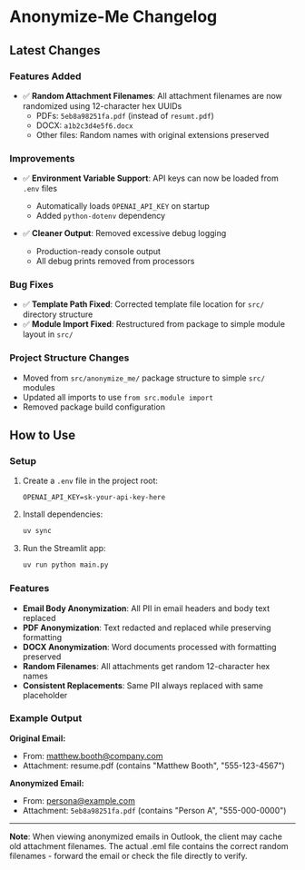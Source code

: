 # Anonymize-Me Changelog

## Latest Changes

### Features Added
- ✅ **Random Attachment Filenames**: All attachment filenames are now randomized using 12-character hex UUIDs
  - PDFs: `5eb8a98251fa.pdf` (instead of `resumt.pdf`)
  - DOCX: `a1b2c3d4e5f6.docx`
  - Other files: Random names with original extensions preserved

### Improvements
- ✅ **Environment Variable Support**: API keys can now be loaded from `.env` files
  - Automatically loads `OPENAI_API_KEY` on startup
  - Added `python-dotenv` dependency
  
- ✅ **Cleaner Output**: Removed excessive debug logging
  - Production-ready console output
  - All debug prints removed from processors

### Bug Fixes
- ✅ **Template Path Fixed**: Corrected template file location for `src/` directory structure
- ✅ **Module Import Fixed**: Restructured from package to simple module layout in `src/`

### Project Structure Changes
- Moved from `src/anonymize_me/` package structure to simple `src/` modules
- Updated all imports to use `from src.module import`
- Removed package build configuration

## How to Use

### Setup
1. Create a `.env` file in the project root:
   ```
   OPENAI_API_KEY=sk-your-api-key-here
   ```

2. Install dependencies:
   ```bash
   uv sync
   ```

3. Run the Streamlit app:
   ```bash
   uv run python main.py
   ```

### Features
- **Email Body Anonymization**: All PII in email headers and body text replaced
- **PDF Anonymization**: Text redacted and replaced while preserving formatting
- **DOCX Anonymization**: Word documents processed with formatting preserved
- **Random Filenames**: All attachments get random 12-character hex names
- **Consistent Replacements**: Same PII always replaced with same placeholder

### Example Output
**Original Email:**
- From: matthew.booth@company.com
- Attachment: resume.pdf (contains "Matthew Booth", "555-123-4567")

**Anonymized Email:**
- From: persona@example.com
- Attachment: `5eb8a98251fa.pdf` (contains "Person A", "555-000-0000")

---

**Note**: When viewing anonymized emails in Outlook, the client may cache old attachment filenames. The actual .eml file contains the correct random filenames - forward the email or check the file directly to verify.

